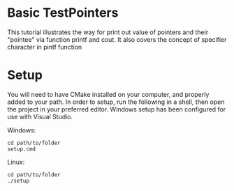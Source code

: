 # Basic TestPointers

This tutorial illustrates the way for print out value of pointers and their "pointee" via function printf and cout. It also covers the concept of specifier character in pintf function

# Setup

You will need to have CMake installed on your computer, and properly added to your path.
In order to setup, run the following in a shell, then open the project in your preferred editor.
Windows setup has been configured for use with Visual Studio.

Windows:
```
cd path/to/folder
setup.cmd
```
Linux:
```
cd path/to/folder
./setup
```
